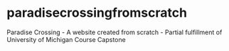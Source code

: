 # paradisecrossingfromscratch
Paradise Crossing - A website created from scratch - Partial fulfillment of University of Michigan Course Capstone
